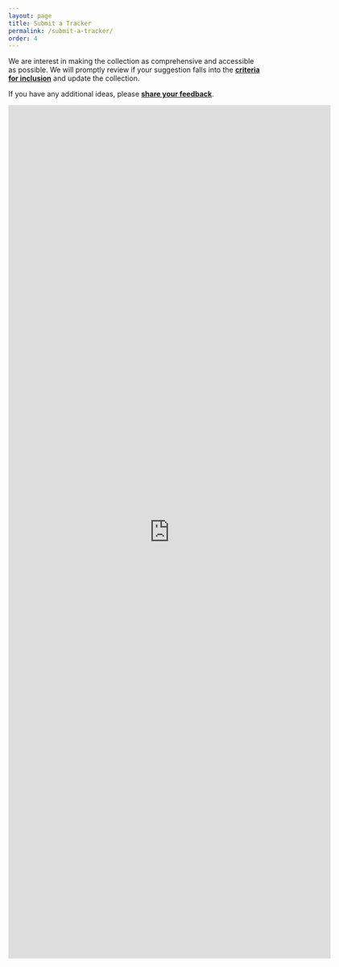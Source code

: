 ```yaml
---
layout: page
title: Submit a Tracker
permalink: /submit-a-tracker/
order: 4
---
```


We are interest in making the collection as comprehensive and accessible as possible. We will promptly review if your suggestion falls into the **[criteria for inclusion](../documentation/)** and update the collection.

If you have any additional ideas, please **[share your feedback](../Contact/)**.

<iframe src="https://docs.google.com/forms/d/e/1FAIpQLSdfRNxRW-CHST9xdMnkElcMKECLYCrIduSMtAnLESDBL4Sc9w/viewform?embedded=true" width="640" height="1693" frameborder="0" marginheight="0" marginwidth="0">Loading…</iframe>
